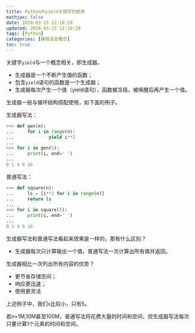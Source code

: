 ```yaml
---
title: Python中yield关键字的使用
mathjax: false
date: 2020-03-15 12:10:29
updated: 2020-03-15 12:10:29
tags: [Python]
categories: [编程语言概念]
toc: true
---
```


关键字`yield`与一个概念相关，即生成器。

* 生成器是一个不断产生值的函数；
* 包含`yield`语句的函数是一个生成器；
* 生成器每次产生一个值（yield语句），函数被冻结，被唤醒后再产生一个值。



生成器一般与循环结构搭配使用，如下面的例子。



生成器写法：

```python
>>> def gen(n):
...     for i in range(n):
...             yield i**2
... 
>>> for i in gen(5):
...     print(i, end=' ')
... 
0 1 4 9 16
```

普通写法：

```python
>>> def square(n):
...     ls = [i**2 for i in range(n)]
...     return ls
... 
>>> for i in square(5):
...     print(i, end=' ')
... 
0 1 4 9 16 
```

生成器写法和普通写法看起来效果是一样的，那有什么区别？

* 生成器每次只计算输出一个值，普通写法一次计算出所有值并返回。

生成器相比一次列出所有内容的优势？

* 更节省存储空间；
* 响应更迅速；
* 使用更灵活



上述例子中，我们`n`比较小，只有5。

若n=1M,10M甚至100M，普通写法将花费大量的时间和空间，但生成器写法每次只要计算1个元素的时间和空间。



